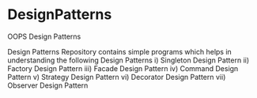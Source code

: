 # DesignPatterns

OOPS Design Patterns

Design Patterns Repository contains simple programs which helps in understanding the following Design Patterns 
i) Singleton Design Pattern
ii) Factory Design Pattern 
iii) Facade Design Pattern 
iv) Command Design Pattern 
v) Strategy Design Pattern 
vi) Decorator Design Pattern 
vii) Observer Design Pattern
